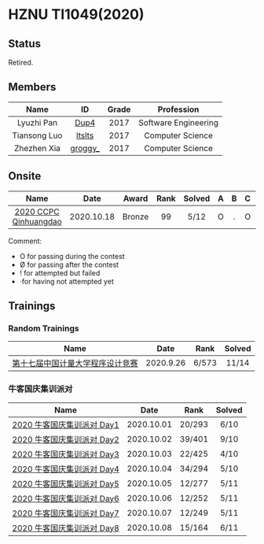 # HZNU TI1049(2020)

## Status

Retired.

## Members

|     Name     |                      ID                      | Grade |      Profession      |
| :----------: | :------------------------------------------: | :---: | :------------------: |
|  Lyuzhi Pan  | [Dup4](https://codeforces.com/profile/Dup4)  | 2017  | Software Engineering |
| Tiansong Luo | [ltslts](https://codeforces.com/profile/lts) | 2017  |   Computer Science   |
| Zhezhen Xia  |                 [groggy\_]()                 | 2017  |   Computer Science   |

## Onsite

|           Name            |    Date    | Award  | Rank  | Solved |   A   |   B   |   C   |   D   |   E   |   F   |   G   |   H   |   I   |   J   |   K   |   L   |   M   |
| :-----------------------: | :--------: | :----: | :---: | :----: | :---: | :---: | :---: | :---: | :---: | :---: | :---: | :---: | :---: | :---: | :---: | :---: | :---: |
| [2020 CCPC Qinhuangdao]() | 2020.10.18 | Bronze |  99   |  5/12  |   O   |   .   |   O   |   .   |   O   |   O   |   O   |   .   |   .   |   .   |   .   |   .   |

Comment:

* O for passing during the contest
* Ø for passing after the contest
* ! for attempted but failed
* ·for having not attempted yet

## Trainings

### Random Trainings

|                 Name                 |   Date    | Rank  | Solved |
| :----------------------------------: | :-------: | :---: | :----: |
| [第十七届中国计量大学程序设计竞赛]() | 2020.9.26 | 6/573 | 11/14  |

### 牛客国庆集训派对

|              Name              |    Date    |  Rank  | Solved |
| :----------------------------: | :--------: | :----: | :----: |
| [2020 牛客国庆集训派对 Day1]() | 2020.10.01 | 20/293 |  6/10  |
| [2020 牛客国庆集训派对 Day2]() | 2020.10.02 | 39/401 |  9/10  |
| [2020 牛客国庆集训派对 Day3]() | 2020.10.03 | 22/425 |  4/10  |
| [2020 牛客国庆集训派对 Day4]() | 2020.10.04 | 34/294 |  5/10  |
| [2020 牛客国庆集训派对 Day5]() | 2020.10.05 | 12/277 |  5/11  |
| [2020 牛客国庆集训派对 Day6]() | 2020.10.06 | 12/252 |  5/11  |
| [2020 牛客国庆集训派对 Day7]() | 2020.10.07 | 12/249 |  5/11  |
| [2020 牛客国庆集训派对 Day8]() | 2020.10.08 | 15/164 |  6/11  |
